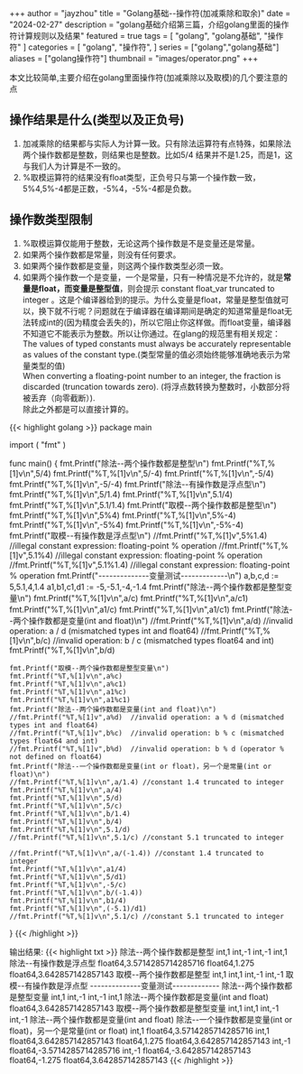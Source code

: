 +++
author = "jayzhou"
title = "Golang基础--操作符(加减乘除和取余)"
date = "2024-02-27"
description = "golang基础介绍第三篇，介绍golang里面的操作符计算规则以及结果"
featured = true
tags = [
    "golang",
    "golang基础",
    "操作符"
]
categories = [
    "golang",
    "操作符",
]
series = ["golang","golang基础"]
aliases = ["golang操作符"]
thumbnail = "images/operator.png"
+++

本文比较简单,主要介绍在golang里面操作符(加减乘除以及取模)的几个要注意的点
<!--more-->

## 操作结果是什么(类型以及正负号)

1. 加减乘除的结果都与实际人为计算一致。只有除法运算符有点特殊，如果除法两个操作数都是整数，则结果也是整数。比如5/4 结果并不是1.25，而是1，这与我们人为计算是不一致的。
2. %取模运算符的结果没有float类型，正负号只与第一个操作数一致，5%4,5%-4都是正数，-5%4，-5%-4都是负数。
 
## 操作数类型限制
1. %取模运算仅能用于整数，无论这两个操作数是不是变量还是常量。
2. 如果两个操作数都是常量，则没有任何要求。
3. 如果两个操作数都是变量，则这两个操作数类型必须一致。
4. 如果两个操作数一个是变量，一个是常量，只有一种情况是不允许的，就是**常量是float，而变量是整型值**，则会提示 constant float_var truncated to integer 。这是个编译器给到的提示。为什么变量是float，常量是整型值就可以，换下就不行呢？问题就在于编译器在编译期间是确定的知道常量是float无法转成int的(因为精度会丢失的)，所以它阻止你这样做。而float变量，编译器不知道它不能表示为整数。所以让你通过。在glang的规范里有相关规定：<br>
    The values of typed constants must always be accurately representable as values of the constant type.(类型常量的值必须始终能够准确地表示为常量类型的值) <br>
    When converting a floating-point number to an integer, the fraction is discarded (truncation towards zero). (将浮点数转换为整数时，小数部分将被丢弃（向零截断）). <br>
除此之外都是可以直接计算的。

{{< highlight golang >}}
package main

import (
    "fmt"
)

func main() {
    fmt.Printf("除法--两个操作数都是整型\n")
    fmt.Printf("%T,%[1]v\n",5/4)
    fmt.Printf("%T,%[1]v\n",5/-4)
    fmt.Printf("%T,%[1]v\n",-5/4)
    fmt.Printf("%T,%[1]v\n",-5/-4)
    fmt.Printf("除法--有操作数是浮点型\n")
    fmt.Printf("%T,%[1]v\n",5/1.4)
    fmt.Printf("%T,%[1]v\n",5.1/4)
    fmt.Printf("%T,%[1]v\n",5.1/1.4)
    fmt.Printf("取模--两个操作数都是整型\n")
    fmt.Printf("%T,%[1]v\n",5%4)
    fmt.Printf("%T,%[1]v\n",5%-4)
    fmt.Printf("%T,%[1]v\n",-5%4)
    fmt.Printf("%T,%[1]v\n",-5%-4)
    fmt.Printf("取模--有操作数是浮点型\n")
    //fmt.Printf("%T,%[1]v",5%1.4)  //illegal constant expression: floating-point % operation
    //fmt.Printf("%T,%[1]v",5.1%4)  //illegal constant expression: floating-point % operation
    //fmt.Printf("%T,%[1]v",5.1%1.4)  //illegal constant expression: floating-point % operation
    fmt.Printf("--------------变量测试-------------\n")
    a,b,c,d := 5,5.1,4,1.4
    a1,b1,c1,d1 := -5,-5.1,-4,-1.4
    fmt.Printf("除法--两个操作数都是整型变量\n")
    fmt.Printf("%T,%[1]v\n",a/c)
    fmt.Printf("%T,%[1]v\n",a/c1)
    fmt.Printf("%T,%[1]v\n",a1/c)
    fmt.Printf("%T,%[1]v\n",a1/c1)
    fmt.Printf("除法--两个操作数都是变量(int and float)\n")
    //fmt.Printf("%T,%[1]v\n",a/d)  //invalid operation: a / d (mismatched types int and float64)
    //fmt.Printf("%T,%[1]v\n",b/c)  //invalid operation: b / c (mismatched types float64 and int)
    fmt.Printf("%T,%[1]v\n",b/d)
    
    fmt.Printf("取模--两个操作数都是整型变量\n")
    fmt.Printf("%T,%[1]v\n",a%c)
    fmt.Printf("%T,%[1]v\n",a%c1)
    fmt.Printf("%T,%[1]v\n",a1%c)
    fmt.Printf("%T,%[1]v\n",a1%c1)
    fmt.Printf("除法--两个操作数都是变量(int and float)\n")
    //fmt.Printf("%T,%[1]v",a%d)  //invalid operation: a % d (mismatched types int and float64)
    //fmt.Printf("%T,%[1]v",b%c)  //invalid operation: b % c (mismatched types float64 and int)
    //fmt.Printf("%T,%[1]v",b%d)  //invalid operation: b % d (operator % not defined on float64)
    fmt.Printf("除法--一个操作数都是变量(int or float)，另一个是常量(int or float)\n")
    //fmt.Printf("%T,%[1]v\n",a/1.4) //constant 1.4 truncated to integer
    fmt.Printf("%T,%[1]v\n",a/4)
    fmt.Printf("%T,%[1]v\n",5/d)
    fmt.Printf("%T,%[1]v\n",5/c)
    fmt.Printf("%T,%[1]v\n",b/1.4)
    fmt.Printf("%T,%[1]v\n",b/4)
    fmt.Printf("%T,%[1]v\n",5.1/d)
    //fmt.Printf("%T,%[1]v\n",5.1/c) //constant 5.1 truncated to integer
    
    //fmt.Printf("%T,%[1]v\n",a/(-1.4)) //constant 1.4 truncated to integer
    fmt.Printf("%T,%[1]v\n",a1/4)
    fmt.Printf("%T,%[1]v\n",5/d1)
    fmt.Printf("%T,%[1]v\n",-5/c)
    fmt.Printf("%T,%[1]v\n",b/(-1.4))
    fmt.Printf("%T,%[1]v\n",b1/4)
    fmt.Printf("%T,%[1]v\n",(-5.1)/d1)
    //fmt.Printf("%T,%[1]v\n",5.1/c) //constant 5.1 truncated to integer
}
{{< /highlight >}}

输出结果:
{{< highlight txt >}}
除法--两个操作数都是整型
int,1
int,-1
int,-1
int,1
除法--有操作数是浮点型
float64,3.5714285714285716
float64,1.275
float64,3.642857142857143
取模--两个操作数都是整型
int,1
int,1
int,-1
int,-1
取模--有操作数是浮点型
--------------变量测试-------------
除法--两个操作数都是整型变量
int,1
int,-1
int,-1
int,1
除法--两个操作数都是变量(int and float)
float64,3.642857142857143
取模--两个操作数都是整型变量
int,1
int,1
int,-1
int,-1
除法--两个操作数都是变量(int and float)
除法--一个操作数都是变量(int or float)，另一个是常量(int or float)
int,1
float64,3.5714285714285716
int,1
float64,3.642857142857143
float64,1.275
float64,3.642857142857143
int,-1
float64,-3.5714285714285716
int,-1
float64,-3.642857142857143
float64,-1.275
float64,3.642857142857143
{{< /highlight >}}
